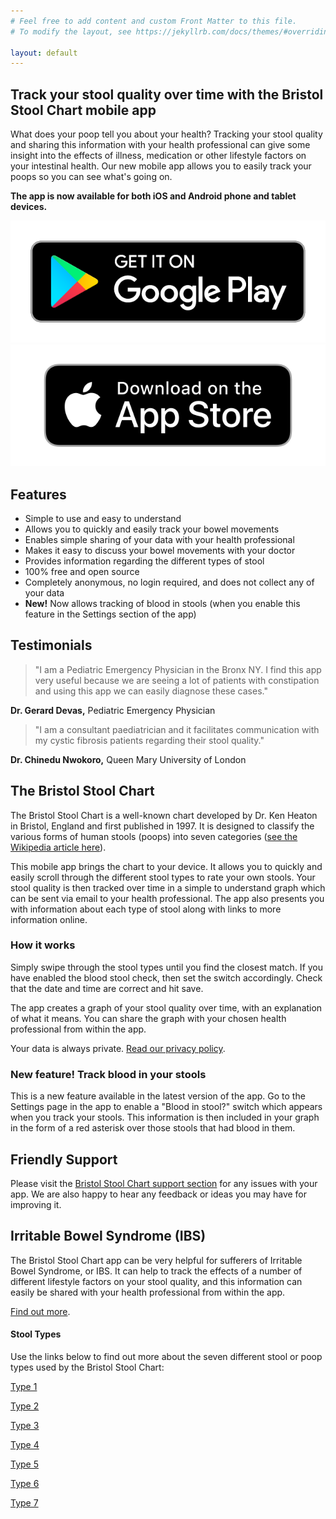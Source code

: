 ```yaml
---
# Feel free to add content and custom Front Matter to this file.
# To modify the layout, see https://jekyllrb.com/docs/themes/#overriding-theme-defaults

layout: default
---
```


## Track your stool quality over time with the Bristol Stool Chart mobile app

What does your poop tell you about your health? Tracking your stool quality and sharing this information with your health professional can give some insight into the effects of illness, medication or other lifestyle factors on your intestinal health. Our new mobile app allows you to easily track your poops so you can see what's going on.

**The app is now available for both iOS and Android phone and tablet devices.**

<a href='https://play.google.com/store/apps/details?id=uk.co.webgarden.BristolStoolChart' target="_blank">
    <img id="play-store" alt='Get it on Google Play' src='assets/play-store-badge.png'/>
</a>

<a href='https://itunes.apple.com/gb/app/bristol-stool-chart/id1085553424' target="_blank">
    <img id="app-store" alt='Download on the App Store' src='assets/app-store-badge.png'/>
</a>

## Features 

-   Simple to use and easy to understand
-   Allows you to quickly and easily track your bowel movements
-   Enables simple sharing of your data with your health professional
-   Makes it easy to discuss your bowel movements with your doctor
-   Provides information regarding the different types of stool
-   100% free and open source
-   Completely anonymous, no login required, and does not collect any of your data
-   **New!** Now allows tracking of blood in stools (when you enable this feature in the Settings section of the app)

## Testimonials

> "I am a Pediatric Emergency Physician in the Bronx NY. I find this app very useful because we are seeing a lot of patients with constipation and using this app we can easily diagnose these cases."

**Dr. Gerard Devas,** Pediatric Emergency Physician

> "I am a consultant paediatrician and it facilitates communication with my cystic fibrosis patients regarding their stool quality."

**Dr. Chinedu Nwokoro,** Queen Mary University of London

## The Bristol Stool Chart

The Bristol Stool Chart is a well-known chart developed by Dr. Ken Heaton in Bristol, England and first published in 1997. It is designed to classify the various forms of human stools (poops) into seven categories (<a href="http://en.wikipedia.org/wiki/Bristol_Stool_Scale" target="_blank">see the Wikipedia article here</a>).

This mobile app brings the chart to your device. It allows you to quickly and easily scroll through the different stool types to rate your own stools. Your stool quality is then tracked over time in a simple to understand graph which can be sent via email to your health professional. The app also presents you with information about each type of stool along with links to more information online.

### How it works

Simply swipe through the stool types until you find the closest match. If you have enabled the blood stool check, then set the switch accordingly. Check that the date and time are correct and hit save.

The app creates a graph of your stool quality over time, with an explanation of what it means. You can share the graph with your chosen health professional from within the app.

Your data is always private. [Read our privacy policy](/privacy "Privacy").

### New feature! Track blood in your stools

This is a new feature available in the latest version of the app. Go to the Settings page in the app to enable a "Blood in stool?" switch which appears when you track your stools. This information is then included in your graph in the form of a red asterisk over those stools that had blood in them. 

## Friendly Support

Please visit the [Bristol Stool Chart support section](/support "Bristol Stool Scale Support") for any issues with your app. We are also happy to hear any feedback or ideas you may have for improving it.

## Irritable Bowel Syndrome (IBS)

The Bristol Stool Chart app can be very helpful for sufferers of Irritable Bowel Syndrome, or IBS. It can help to track the effects of a number of different lifestyle factors on your stool quality, and this information can easily be shared with your health professional from within the app.

[Find out more](/irritable-bowel-syndrome "Irritable Bowel Syndrome").

#### Stool Types

Use the links below to find out more about the seven different stool or poop types used by the Bristol Stool Chart:

[Type 1](/type-one "Bristol Stool Scale Type 1")  
  
[Type 2](/type-two "Bristol Stool Scale Type 2")  
  
[Type 3](/type-three "Bristol Stool Scale Type 3")  
  
[Type 4](/type-four "Bristol Stool Scale Type 4")  
  
[Type 5](/type-five "Bristol Stool Scale Type 5")  
  
[Type 6](/type-six "Bristol Stool Scale Type 6")  
  
[Type 7](/type-seven "Bristol Stool Scale Type 7")

